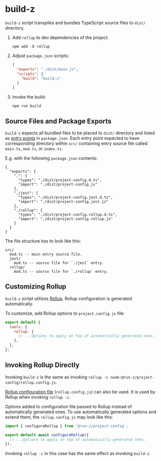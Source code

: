 # build-z

`build-z` script transpiles and bundles TypeScript source files to `dist/` directory.

1. Add `rollup` to dev dependencies of the project:
   ```shell
   npm add -D rollup
   ```
2. Adjust `package.json` scripts:
   ```json
   {
     "exports": "./dist/main.js",
     "scripts": {
       "build": "build-z"
     }
   }
   ```
3. Invoke the build:
   ```shell
   npm run build
   ```

## Source Files and Package Exports

`build-z` expects all bundled files to be placed to `dist/` directory and listed as [entry points] in `package.json`.
Each entry point expected to have corresponding directory within `src/` containing entry source file called `main.ts`,
`mod.ts`, or `index.ts`.

E.g. with the following `package.json` contents:

```jsonc
{
  "exports": {
    ".": {
      "types": "./dist/project-config.d.ts",
      "import": "./dist/project-config.js"
    },
    "./jest": {
      "types": "./dist/project-config.jest.d.ts",
      "import": "./dist/project-config.jest.js"
    },
    "./rollup": {
      "types": "./dist/project-config.rollup.d.ts",
      "import": "./dist/project-config.rollup.js"
    }
  }
}
```

The file structure has to look like this:

```
src/
  mod.ts -- main entry source file.
  jest/
    mod.ts -- source file for `./jest` entry.
  rollup/
    mod.ts -- source file for `./rollup` entry.
```

[entry points]: https://nodejs.org/dist/latest/docs/api/packages.html#package-entry-points

## Customizing Rollup

`build-z` script utilizes [Rollup]. Rollup configuration is generated automatically.

To customize, add Rollup options to `project.config.js` file:

```javascript
export default {
  tools: {
    rollup: {
      // ...Options to apply on top of automatically generated ones.
    },
  },
};
```

[rollup]: https://rollupjs.org/

## Invoking Rollup Directly

Invoking `build-z` is the same as invoking `rollup -c node:@run-z/project-config/rollup.config.js`.

[Rollup configuration file][] (`rollup.config.js`) can also be used. It is used by Rollup when invoking `rollup -c`.

Options added to configuration file passed to Rollup instead of automatically generated ones. To use automatically
generated options and extend them, the `rollup.config.js` may look like this:

```javascript
import { configureRollup } from '@run-z/project-config`;

export default await configureRollup({
  // ...Options to apply on top of automatically generated ones.
});
```

Invoking `rollup -c` in this case has the same effect as invoking `build-z`.

[rollup configuration file]: https://rollupjs.org/guide/en/#configuration-files
